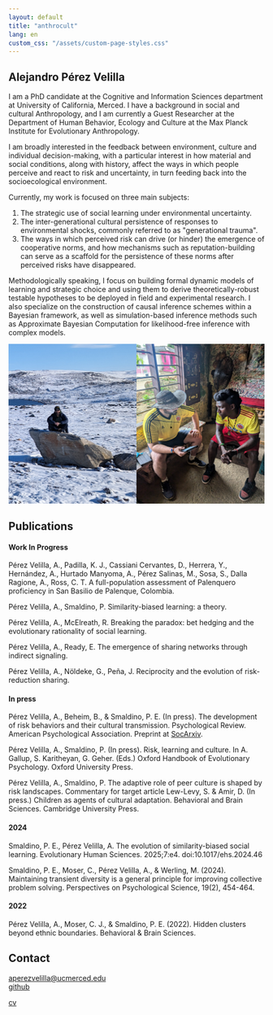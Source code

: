 ```yaml
---
layout: default
title: "anthrocult"
lang: en
custom_css: "/assets/custom-page-styles.css"
---
```


## Alejandro Pérez Velilla

I am a PhD candidate at the Cognitive and Information Sciences department at University of California, Merced. I have a background in social and cultural Anthropology, and I am currently a Guest Researcher at the Department of Human Behavior, Ecology and Culture at the Max Planck Institute for Evolutionary Anthropology.

I am broadly interested in the feedback between environment, culture and individual decision-making, with a particular interest in how material and social conditions, along with history, affect the ways in which people perceive and react to risk and uncertainty, in turn feeding back into the socioecological environment.

Currently, my work is focused on three main subjects:

1. The strategic use of social learning under environmental uncertainty.
2. The inter-generational cultural persistence of responses to environmental shocks, commonly referred to as "generational trauma".
3. The ways in which perceived risk can drive (or hinder) the emergence of cooperative norms, and how mechanisms such as reputation-building can serve as a scaffold for the persistence of these norms after perceived risks have disappeared.

Methodologically speaking, I focus on building formal dynamic models of learning and strategic choice and using them to derive theoretically-robust testable hypotheses to be deployed in field and experimental research. I also specialize on the construction of causal inference schemes within a Bayesian framework, as well as simulation-based inference methods such as Approximate Bayesian Computation for likelihood-free inference with complex models.

![photo](/img/field_photo.png)

## Publications

#### Work In Progress

Pérez Velilla, A., Padilla, K. J., Cassiani Cervantes, D., Herrera, Y., Hernández, A., Hurtado Manyoma, A., Pérez Salinas, M., Sosa, S., Dalla Ragione, A., Ross, C. T. A full-population assessment of Palenquero proficiency in San Basilio de Palenque, Colombia.

Pérez Velilla, A., Smaldino, P. Similarity-biased learning: a theory.

Pérez Velilla, A., McElreath, R. Breaking the paradox: bet hedging and the evolutionary rationality of social learning.

Pérez Velilla, A., Ready, E. The emergence of sharing networks through indirect signaling.

Pérez Velilla, A., Nöldeke, G., Peña, J. Reciprocity and the evolution of risk-reduction sharing.

#### In press

Pérez Velilla, A., Beheim, B., & Smaldino, P. E. (In press). The development of risk behaviors and their cultural transmission. Psychological Review. American Psychological Association. Preprint at [SocArxiv](https://osf.io/preprints/socarxiv/9yjes_v3?view_only=).

Pérez Velilla, A., Smaldino, P. (In press). Risk, learning and culture. In A. Gallup, S. Karitheyan, G. Geher. (Eds.) Oxford Handbook of Evolutionary Psychology. Oxford University Press.

Pérez Velilla, A., Smaldino, P. The adaptive role of peer culture is shaped by risk landscapes. Commentary for target article Lew-Levy, S. \& Amir, D. (In press.) Children as agents of cultural adaptation. Behavioral and Brain Sciences. Cambridge University Press.

#### 2024

Smaldino, P. E., Pérez Velilla, A. The evolution of similarity-biased social learning. Evolutionary Human Sciences. 2025;7:e4. doi:10.1017/ehs.2024.46 

Smaldino, P. E., Moser, C., Pérez Velilla, A., & Werling, M. (2024). Maintaining transient diversity is a general principle for improving collective problem solving. Perspectives on Psychological Science, 19(2), 454-464.

#### 2022
Pérez Velilla, A., Moser, C. J., & Smaldino, P. E. (2022). Hidden clusters beyond ethnic boundaries. Behavioral & Brain Sciences.

## Contact

aperezvelilla@ucmerced.edu  
[github](https://github.com/datadreamscorp)

[cv](/docs/CV.pdf)

